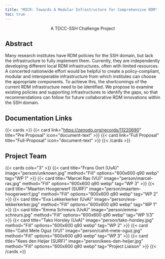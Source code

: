 ```yaml
---
title: "MICR: Towards A Modular Infrastructure for Comprehensive RDM"
toc: true
---
```


<p style="text-align: center;">A TDCC-SSH Challenge Project</p>

## Abstract
Many research institutes have RDM policies for the SSH domain, but lack the infrastructure to fully implement them. Currently, they are independently developing different local RDM
infrastructures, often with limited resources. A concerted nationwide effort would be helpful to create a policy-compliant, modular and interoperable infrastructure from which institutes can
choose the appropriate components. To achieve this, the shortcomings of the current RDM infrastructure need to be identified. We propose to examine existing policies and supporting
infrastructures to identify the gaps, so that recommendations can follow for future collaborative RDM innovations within the SSH domain.

## Documentation Links

{{< cards >}}
  {{< card link="https://zenodo.org/records/11220690" title="Pre Proposal" icon="document-text" >}}
  {{< card link="Full Proposal" title="Full-Proposal" icon="document-text" >}}
{{< /cards >}}

## Project Team

{{< cards  cols="3" >}}
  {{< card title="Frans Oort (UvA)" image="person/unknown.jpg" method="Fill" options="600x600 q90 webp" tag="WP 1" >}}
  {{< card title="Marcel Ras (VU)" image="person/marcel-ras.jpg" method="Fill" options="600x600 q90 webp" tag="WP 3" >}}
  {{< card title="Maarten Hoogerwerf (SURF)" image="person/maarten-hoogerwerrf.jpg" method="Fill" options="600x600 q90 webp" tag="WP 2" >}}
  {{< card title="Eva Lekkerkerker (UvA)" image="person/eva-lekkerkerker.jpg" method="Fill" options="600x600 q90 webp" tag="WP 1" >}}
  {{< card title="Emma Schreurs (UvA)" image="person/emma-schreurs.jpg" method="Fill" options="600x600 q90 webp" tag="WP 1/3" >}}
  {{< card title="Tako Horsley (UvA)" image="person/tako-horsley.jpg" method="Fill" options="600x600 q90 webp" tag="WP 2" >}}
  {{< card title="Cahit Mete Oguz (VU)" image="person/cahit-mete-oguz.jpg" method="Fill" options="600x600 q90 webp" tag="WP 3" >}}
  {{< card title="Kees den Heijer (SURF)" image="person/kees-den-heijer.jpg" method="Fill" options="600x600 q90 webp" tag="Project Liaison" >}}
{{< /cards >}}

